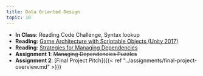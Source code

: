 ```yaml
---
title: Data Oriented Design
topic: 10
---
```


- **In Class**: Reading Code Challenge, Syntax lookup
- **Reading**: [Game Architecture with Scriptable Objects (Unity 2017)](https://www.youtube.com/watch?v=raQ3iHhE_Kk)
- **Reading**: [Strategies for Managing Dependencies](https://www.youtube.com/watch?v=b96WRBvSb6A)
- **Assignment 1**: ~~Managing Dependencies Puzzles~~
- **Assignment 2**: [Final Project Pitch]({{< ref "../assignments/final-project-overview.md" >}})
